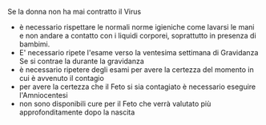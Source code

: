Se la donna non ha mai contratto il Virus
- è necessario rispettare le normali norme igieniche come lavarsi le mani e non andare a contatto con i liquidi corporei, soprattutto in presenza di bambimi.
- E' necessario ripete l'esame verso la ventesima settimana di Gravidanza
Se si contrae la durante la gravidanza
- è necessario ripetere degli esami per avere la certezza del momento in cui è avvenuto il contagio
- per avere la certezza che il Feto si sia contagiato è necessario eseguire l'Amniocentesi
- non sono disponibili cure per il Feto che verrà valutato più approfonditamente dopo la nascita